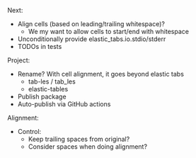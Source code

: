 Next:
  * Align cells (based on leading/trailing whitespace)?
    * We my want to allow cells to start/end with whitespace
  * Unconditionally provide elastic_tabs.io.stdio/stderr
  * TODOs in tests

Project:
  * Rename? With cell alignment, it goes beyond elastic tabs
    * tab-les / tab_les
    * elastic-tables
  * Publish package
  * Auto-publish via GitHub actions

Alignment:
  * Control:
    * Keep trailing spaces from original?
    * Consider spaces when doing alignment?